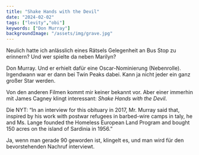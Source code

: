 ```yaml
---
title: "Shake Hands with the Devil"
date: "2024-02-02"
tags: ["levity","obi"]
keywords: ["Don Murray"]
backgroundImage: "/assets/img/grave.jpg"
---
```

Neulich hatte ich anlässlich eines Rätsels Gelegenheit an Bus Stop zu erinnern? Und wer spielte da neben Marilyn?

Don Murray. Und er erhielt dafür eine Oscar-Nominierung (Nebenrolle). Irgendwann war er dann bei Twin Peaks dabei. Kann ja nicht jeder ein ganz großer Star werden.

Von den anderen Filmen kommt mir keiner bekannt vor. Aber einer immerhin mit James Cagney klingt interessant:  *Shake Hands with the Devil*.

Die NYT: “In an interview for this obituary in 2017, Mr. Murray said that, inspired by his work with postwar refugees in barbed-wire camps in taly, he and Ms. Lange founded the Homeless European Land Program and bought 150 acres on the island of Sardinia in 1956.”

Ja, wenn man gerade 90 geworden ist, klingelt es, und man wird für den bevorstehenden Nachruf interviewt.